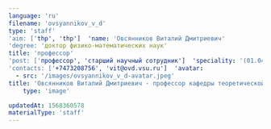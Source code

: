 ```yaml
---
language: 'ru'
filename: 'ovsyannikov_v_d'
type: 'staff'
'aim: ['thp', 'thp']  'name: 'Овсянников Виталий Дмитриевич'
'degree: 'доктор физико-математических наук'
title: 'профессор'
'post: ['профессор', 'старший научный сотрудник']  'speciality: '(01.04.02) Теоретическая физика'
'contacts: ['+7473208756', 'vit@ovd.vsu.ru']  'avatar:
  - src: '/images/ovsyannikov_v_d-avatar.jpeg'
title: 'Овсянников Виталий Дмитриевич - профессор кафедры теоретической физики'
    type: 'image'

updatedAt: 1568360578
materialType: 'staff'
---
```


